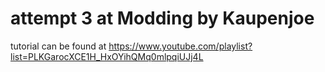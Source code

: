 # attempt 3 at Modding by Kaupenjoe

tutorial can be found at https://www.youtube.com/playlist?list=PLKGarocXCE1H_HxOYihQMq0mlpqiUJj4L
